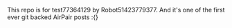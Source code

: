 This repo is for test77364129 by Robot51423779377. And it's one of the first ever git backed AirPair posts :{}